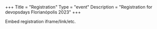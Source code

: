 +++
Title = "Registration"
Type = "event"
Description = "Registration for devopsdays Florianópolis 2023"
+++

<div style="width:100%; text-align:left;">

Embed registration iframe/link/etc.
</div></div>
</div>
